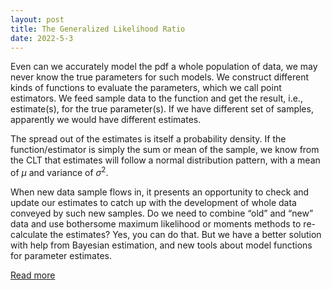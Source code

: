 ```yaml
---
layout: post
title: The Generalized Likelihood Ratio
date: 2022-5-3
---
```


Even can we accurately model the pdf a whole population of data, we may never know
the true parameters for such models. We construct different kinds of functions to evaluate the
parameters, which we call point estimators. We feed sample data to the function and get the
result, i.e., estimate(s), for the true parameter(s). If we have different set of samples, apparently
we would have different estimates.

The spread out of the estimates is itself a probability density. If the function/estimator is
simply the sum or mean of the sample, we know from the CLT that estimates will follow a
normal distribution pattern, with a mean of $\mu$ and variance of $\sigma^2$.

When new data sample flows in, it presents an opportunity to check and update our estimates
to catch up with the development of whole data conveyed by such new samples. Do we need
to combine “old” and “new” data and use bothersome maximum likelihood or moments methods
to re-calculate the estimates? Yes, you can do that. But we have a better solution with help from
Bayesian estimation, and new tools about model functions for parameter estimates.

<a href="/pdf/bayesian.pdf" target="_blank">Read more</a>
